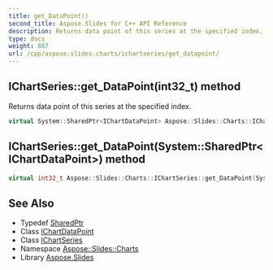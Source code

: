 ```yaml
---
title: get_DataPoint()
second_title: Aspose.Slides for C++ API Reference
description: Returns data point of this series at the specified index.
type: docs
weight: 807
url: /cpp/aspose.slides.charts/ichartseries/get_datapoint/
---
```

## IChartSeries::get_DataPoint(int32_t) method


Returns data point of this series at the specified index.

```cpp
virtual System::SharedPtr<IChartDataPoint> Aspose::Slides::Charts::IChartSeries::get_DataPoint(int32_t index)=0
```

## IChartSeries::get_DataPoint(System::SharedPtr\<IChartDataPoint\>) method




```cpp
virtual int32_t Aspose::Slides::Charts::IChartSeries::get_DataPoint(System::SharedPtr<IChartDataPoint> pt)=0
```

## See Also

* Typedef [SharedPtr](../../system/sharedptr/)
* Class [IChartDataPoint](../ichartdatapoint/)
* Class [IChartSeries](./)
* Namespace [Aspose::Slides::Charts](../)
* Library [Aspose.Slides](../../)